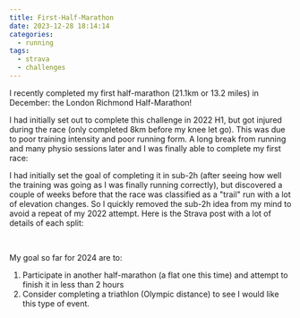 ```yaml
---
title: First-Half-Marathon
date: 2023-12-28 18:14:14
categories:
  - running
tags:
  - strava
  - challenges
---
```


I recently completed my first half-marathon (21.1km or 13.2 miles) in December: the London Richmond Half-Marathon!

I had initially set out to complete this challenge in 2022 H1, but got injured during the race (only completed 8km before my knee let go). This was due to poor training intensity and poor running form. A long break from running and many physio sessions later and I was finally able to complete my first race:

I had initially set the goal of completing it in sub-2h (after seeing how well the training was going as I was finally running correctly), but discovered a couple of weeks before that the race was classified as a "trail" run with a lot of elevation changes. So I quickly removed the sub-2h idea from my mind to avoid a repeat of my 2022 attempt. Here is the Strava post with a lot of details of each split:

<div class="strava-embed-placeholder" data-embed-type="activity" data-embed-id="10357809172" data-style="standard"></div><script src="https://strava-embeds.com/embed.js"></script>
<br>

<!--more-->

My goal so far for 2024 are to:

1. Participate in another half-marathon (a flat one this time) and attempt to finish it in less than 2 hours
2. Consider completing a triathlon (Olympic distance) to see I would like this type of event.